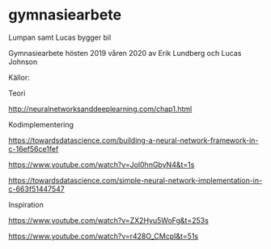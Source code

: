 # gymnasiearbete
Lumpan samt Lucas bygger bil

Gymnasiearbete hösten 2019 våren 2020 av Erik Lundberg och Lucas Johnson

Källor:

Teori

http://neuralnetworksanddeeplearning.com/chap1.html

Kodimplementering

https://towardsdatascience.com/building-a-neural-network-framework-in-c-16ef56ce1fef

https://www.youtube.com/watch?v=Jol0hnGbyN4&t=1s

https://towardsdatascience.com/simple-neural-network-implementation-in-c-663f51447547


Inspiration

https://www.youtube.com/watch?v=ZX2Hyu5WoFg&t=253s

https://www.youtube.com/watch?v=r428O_CMcpI&t=51s
